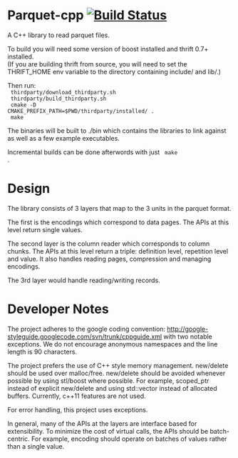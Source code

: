 Parquet-cpp [![Build Status](https://travis-ci.org/apache/parquet-cpp.svg)](https://travis-ci.org/apache/parquet-cpp)
===========
A C++ library to read parquet files.

To build you will need some version of boost installed and thrift 0.7+ installed.  
(If you are building thrift from source, you will need to set the THRIFT_HOME env
variable to the directory containing include/ and lib/.)

Then run:
<br>
<code>
thirdparty/download_thirdparty.sh
</code>
<br>
<code>
thirdparty/build_thirdparty.sh
</code>
<br>
<code>
cmake -D CMAKE_PREFIX_PATH=$PWD/thirdparty/installed/ . 
</code>
<br>
<code>
make
</code>

The binaries will be built to ./bin which contains the libraries to link against as
well as a few example executables.

Incremental builds can be done afterwords with just <code> make </code>.

Design
========
The library consists of 3 layers that map to the 3 units in the parquet format. 

The first is the encodings which correspond to data pages. The APIs at this level 
return single values.

The second layer is the column reader which corresponds to column chunks. The APIs at 
this level return a triple: definition level, repetition level and value. It also handles 
reading pages, compression and managing encodings. 

The 3rd layer would handle reading/writing records.

Developer Notes
========
The project adheres to the google coding convention: 
http://google-styleguide.googlecode.com/svn/trunk/cppguide.xml 
with two notable exceptions. We do not encourage anonymous namespaces and the line 
length is 90 characters.

The project prefers the use of C++ style memory management. new/delete should be used 
over malloc/free. new/delete should be avoided whenever possible by using stl/boost 
where possible. For example, scoped_ptr instead of explicit new/delete and using 
std::vector instead of allocated buffers. Currently, c++11 features are not used.

For error handling, this project uses exceptions.

In general, many of the APIs at the layers are interface based for extensibility. To 
minimize the cost of virtual calls, the APIs should be batch-centric. For example, 
encoding should operate on batches of values rather than a single value.
